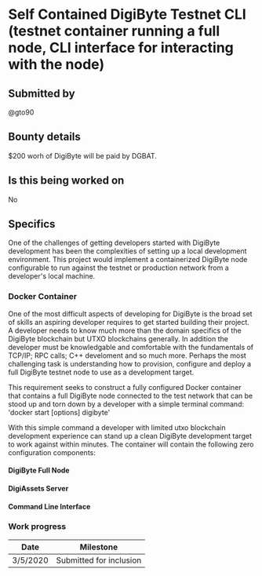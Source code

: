 # Self Contained DigiByte Testnet CLI (testnet container running a full node, CLI interface for interacting with the node)

## Submitted by

@gto90

## Bounty details

$200 worh of DigiByte will be paid by DGBAT.

## Is this being worked on

No

## Specifics

One of the challenges of getting developers started with DigiByte development has been the complexities of setting up a local development environment.  This project would implement a containerized DigiByte node configurable to run against the testnet or production network from a developer's local machine.

### Docker Container

One of the most difficult aspects of developing for DigiByte is the broad set of skills an aspiring developer requires to get started building their project.  A developer needs to know much more than the domain specifics of the DigiByte blockchain but  UTXO blockchains generally. In addition the developer must be knowledgable and comfortable with the fundamentals of TCP/IP; RPC calls; C++ develoment and so much more.  Perhaps the most challenging task is understanding how to provision, configure and deploy a full DigiByte testnet node to use as a development target.

This requirement seeks to construct a fully configured Docker container that contains a full DigiByte node connected to the test network that can be stood up and torn down by a developer with a simple terminal command: 'docker start [options] digibyte'

With this simple command a developer with limited utxo blockchain development experience can stand up a clean DigiByte development target to work against within minutes. The container will contain the following zero configuration components:

#### DigiByte Full Node

#### DigiAssets Server

#### Command Line Interface

### Work progress

| Date | Milestone |
| --- | --- |
| 3/5/2020 | Submitted for inclusion |

